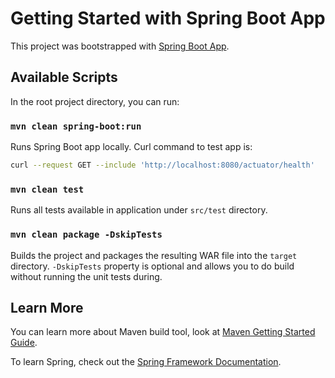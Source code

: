 # Getting Started with Spring Boot App

This project was bootstrapped with [Spring Boot App](https://docs.spring.io/spring-boot/docs/current-SNAPSHOT/reference/htmlsingle/#getting-started).

## Available Scripts

In the root project directory, you can run:

### `mvn clean spring-boot:run`

Runs Spring Boot app locally.
Curl command to test app is:
```bash
curl --request GET --include 'http://localhost:8080/actuator/health'
```

### `mvn clean test`

Runs all tests available in application under `src/test` directory.

### `mvn clean package -DskipTests`

Builds the project and packages the resulting WAR file into the `target` directory.
`-DskipTests` property is optional and allows you to do build without running the unit tests during.

## Learn More

You can learn more about Maven build tool, look at [Maven Getting Started Guide](https://maven.apache.org/guides/getting-started/index.html).

To learn Spring, check out the [Spring Framework Documentation](https://docs.spring.io/spring-framework/docs/5.1.2.RELEASE/spring-framework-reference/index.html).